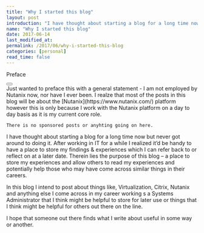 ```yaml
---
title: "Why I started this blog"
layout: post
introduction: "I have thought about starting a blog for a long time now but never got around to doing it. After working in IT for a while I realized it’d be handy to have a place to store my findings & experiences which I can refer back to or reflect on at a later date."
name: "Why I started this blog"
date: 2017-06-14
last_modified_at:
permalink: /2017/06/why-i-started-this-blog
categories: [personal]
read_time: false
---
```


<article class="message is-warning">
  <div class="message-header">
    <p>Preface</p>
    <button class="delete" aria-label="delete"></button>
  </div>
  <div class="message-body">
    Just wanted to preface this with a general statement - I am not employed by Nutanix now, nor have I ever been. I realze that most of the posts in this blog will be about the [Nutanix](https://www.nutanix.com/) platform however this is only because I work with the Nutanix platform on a day to day basis as it is my current core role.

    There is no sponsored posts or anyhting going on here.
  </div>
</article>

I have thought about starting a blog for a long time now but never got around to doing it. After working in IT for a while I realized it’d be handy to have a place to store my findings & experiences which I can refer back to or reflect on at a later date. Therein lies the purpose of this blog – a place to store my experiences and allow others to read my experiences and potentially help those who may have come across similar things in their careers.


In this blog I intend to post about things like, Virtualization, Citrix, Nutanix and anything else I come across in my career working s a Systems Administrator that I think might be helpful to store for later use or things that I think might be helpful for others out there on the line.


I hope that someone out there finds what I write about useful in some way or another.